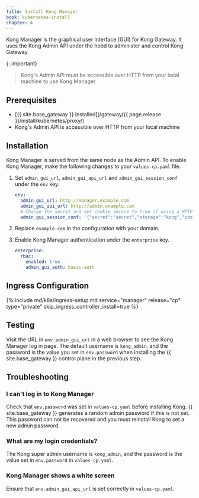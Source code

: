 ```yaml
---
title: Install Kong Manager
book: kubernetes-install
chapter: 4
---
```


Kong Manager is the graphical user interface (GUI) for Kong Gateway. It uses the Kong Admin API under the hood to administer and control Kong Gateway.

{:.important}
> Kong's Admin API must be accessible over HTTP from your local machine to use Kong Manager


## Prerequisites

* [{{ site.base_gateway }} installed](/gateway/{{ page.release }}/install/kubernetes/proxy/)
* Kong's Admin API is accessible over HTTP from your local machine

## Installation

Kong Manager is served from the same node as the Admin API. To enable Kong Manager, make the following changes to your `values-cp.yaml` file.

1. Set `admin_gui_url`, `admin_gui_api_url` and `admin_gui_session_conf` under the `env` key.

    ```yaml
    env:
      admin_gui_url: http://manager.example.com
      admin_gui_api_url: http://admin.example.com
      # Change the secret and set cookie_secure to true if using a HTTPS endpoint
      admin_gui_session_conf: '{"secret":"secret","storage":"kong","cookie_secure":false}'
    ```

1. Replace `example.com` in the configuration with your domain.

1. Enable Kong Manager authentication under the `enterprise` key.

    ```yaml
    enterprise:
      rbac:
        enabled: true
        admin_gui_auth: basic-auth
    ```

## Ingress Configuration

{% include md/k8s/ingress-setup.md service="manager" release="cp" type="private" skip_ingress_controller_install=true %}

## Testing

Visit the URL in `env.admin_gui_url` in a web browser to see the Kong Manager log in page. The default username is `kong_admin`, and the password is the value you set in `env.password` when installing the {{ site.base_gateway }} control plane in the previous step.

## Troubleshooting

### I can't log in to Kong Manager

Check that `env.password` was set in `values-cp.yaml` before installing Kong. {{ site.base_gateway }} generates a random admin password if this is not set. This password can not be recovered and you must reinstall Kong to set a new admin password.

### What are my login credentials?

The Kong super admin username is `kong_admin`, and the password is the value set in `env.password` in `values-cp.yaml`.

### Kong Manager shows a white screen

Ensure that `env.admin_gui_api_url` is set correctly in `values-cp.yaml`.